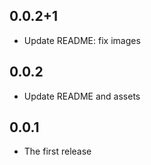 ## 0.0.2+1

- Update README: fix images

## 0.0.2

- Update README and assets

## 0.0.1

- The first release
